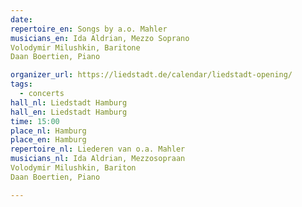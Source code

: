 ```yaml
---
date:
repertoire_en: Songs by a.o. Mahler
musicians_en: Ida Aldrian, Mezzo Soprano
Volodymir Milushkin, Baritone
Daan Boertien, Piano

organizer_url: https://liedstadt.de/calendar/liedstadt-opening/
tags:
  - concerts
hall_nl: Liedstadt Hamburg
hall_en: Liedstadt Hamburg
time: 15:00
place_nl: Hamburg
place_en: Hamburg
repertoire_nl: Liederen van o.a. Mahler
musicians_nl: Ida Aldrian, Mezzosopraan
Volodymir Milushkin, Bariton
Daan Boertien, Piano

---
```


